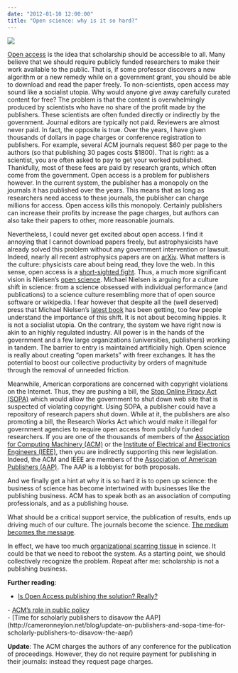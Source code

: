 ```yaml
---
date: "2012-01-10 12:00:00"
title: "Open science: why is it so hard?"
---
```



<a href="https://www.amazon.com/Reinventing-Discovery-New-Networked-Science/dp/0691148902/ref=sr_1_2?ie=UTF8&#038;qid=1326235571&#038;sr=8-2"><img decoding="async" src="http://press.princeton.edu/images/j9517.gif" /></a>

[Open access](https://en.wikipedia.org/wiki/Open_access) is the idea that scholarship should be accessible to all. Many believe that we should require publicly funded researchers to make their work available to the public. That is, if some professor discovers a new algorithm or a new remedy while on a government grant, you should be able to download and read the paper freely.
To non-scientists, open access may sound like a socialist utopia. Why would anyone give away carefully curated content for free? The problem is that the content is overwhelmingly produced by scientists who have no share of the profit made by the publishers. These scientists are often funded directly or indirectly by the government. Journal editors are typically not paid. Reviewers are almost never paid. In fact, the opposite is true. Over the years, I have given thousands of dollars in page charges or conference registration to publishers. For example, several ACM journals request $60 per page to the authors (so that publishing 30 pages costs $1800). That is right: as a scientist, you are often asked to pay to get your worked published. Thankfully, most of these fees are paid by research grants, which often come from the government.
Open access is a problem for publishers however. In the current system, the publisher has a monopoly on the journals it has published over the years. This means that as long as researchers need access to these journals, the publisher can charge millions for access. Open access kills this monopoly. Certainly publishers can increase their profits by increase the page charges, but authors can also take their papers to other, more reasonable journals.

Nevertheless, I could never get excited about open access. I find it annoying that I cannot download papers freely, but astrophysicists have already solved this problem without any government intervention or lawsuit. Indeed, nearly all recent astrophysics papers are on [arXiv](http://arxiv.org/). What matters is the culture: physicists care about being read, they love the web. In this sense, open access is a [short-sighted fight](/lemire/blog/2009/10/21/open-access-is-the-short-sighted-fight/).
Thus, a much more significant vision is Nielsen&rsquo;s [open science](https://www.amazon.com/Reinventing-Discovery-New-Networked-Science/dp/0691148902). Michael Nielsen is arguing for a culture shift in science: from a science obsessed with individual performance (and publications) to a science culture resembling more that of open source software or wikipedia.
I fear however that despite all the (well deserved) press that Michael Nielsen&rsquo;s [latest book](https://www.amazon.com/Reinventing-Discovery-New-Networked-Science/dp/0691148902) has been getting, too few people understand the importance of this shift. It is not about becoming hippies. It is not a socialist utopia. On the contrary, the system we have right now is akin to an highly regulated industry. All power is in the hands of the government and a few large organizations (universities, publishers) working in tandem. The barrier to entry is maintained artificially high. Open science is really about creating &ldquo;open markets&rdquo; with freer exchanges. It has the potential to boost our collective productivity by orders of magnitude through the removal of unneeded friction.

Meanwhile, American corporations are concerned with copyright violations on the Internet. Thus, they are pushing a bill, the [Stop Online Piracy Act (SOPA)](https://en.wikipedia.org/wiki/Stop_Online_Piracy_Act) which would allow the government to shut down web site that is suspected of violating copyright. Using SOPA, a publisher could have a repository of research papers shut down. While at it, the publishers are also promoting a bill, the Research Works Act which would make it illegal for government agencies to require open access from publicly funded researchers.
If you are one of the thousands of members of the [Association for Computing Machinery (ACM)](http://www.acm.org/) or the [Institute of Electrical and Electronics Engineers (IEEE)](http://www.ieee.org/index.html), then you are indirectly supporting this new legislation. Indeed, the ACM and IEEE are members of the [Association of American Publishers (AAP)](http://publishers.org/). The AAP is a lobbyist for both proposals.

And we finally get a hint at why it is so hard it is to open up science: the business of science has become intertwined with businesses like the publishing business. ACM has to speak both as an association of computing professionals, and as a publishing house.

What should be a critical support service, the publication of results, ends up driving much of our culture. The journals become the science. [The medium becomes the message](https://en.wikipedia.org/wiki/The_medium_is_the_message).

 In effect, we have too much [organizational scarring tissue](/lemire/blog/2011/10/10/why-arent-we-getting-richer-the-scarring-tissue-theory/) in science. It could be that we need to reboot the system. As a starting point, we should collectively recognize the problem. Repeat after me: scholarship is not a publishing business.

__Further reading__:
- <a href="https://lemire.me/blog/2009/06/17/is-open-access-publishing-the-solution-really/">Is Open Access publishing the solution? Really?<br/>
</a>
- <a href="http://blog.acm.org/president/?p=67">ACM&rsquo;s role in public policy<br/>
</a>
- [Time for scholarly publishers to disavow the AAP](http://cameronneylon.net/blog/update-on-publishers-and-sopa-time-for-scholarly-publishers-to-disavow-the-aap/)


__Update__:
 The ACM charges the authors of any conference for the publication of proceedings. However, they do not require payment for publishing in their journals: instead they request page charges.
